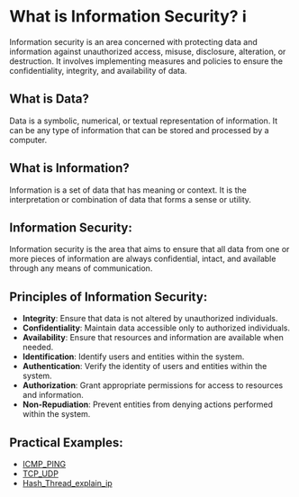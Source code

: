 # What is Information Security? ℹ️

Information security is an area concerned with protecting data and information against unauthorized access, misuse, disclosure, alteration, or destruction. It involves implementing measures and policies to ensure the confidentiality, integrity, and availability of data.

## What is Data?

Data is a symbolic, numerical, or textual representation of information. It can be any type of information that can be stored and processed by a computer.

## What is Information?

Information is a set of data that has meaning or context. It is the interpretation or combination of data that forms a sense or utility.

## Information Security:

Information security is the area that aims to ensure that all data from one or more pieces of information are always confidential, intact, and available through any means of communication.

## Principles of Information Security:

- **Integrity**: Ensure that data is not altered by unauthorized individuals.
- **Confidentiality**: Maintain data accessible only to authorized individuals.
- **Availability**: Ensure that resources and information are available when needed.
- **Identification**: Identify users and entities within the system.
- **Authentication**: Verify the identity of users and entities within the system.
- **Authorization**: Grant appropriate permissions for access to resources and information.
- **Non-Repudiation**: Prevent entities from denying actions performed within the system.

## Practical Examples:
- [ICMP_PING](./InfoSecPing/icmp_ping.md)
- [TCP_UDP](./TCP_UDP_Client_Server/TCP_UDP.md)
- [Hash_Thread_explain_ip](./Random_Hash_Multithreading/rd_hash_ip_threads.md)


